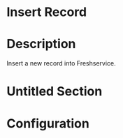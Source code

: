 ﻿# Insert Record

# Description

Insert a new record into Freshservice.

# Untitled Section

# Configuration
